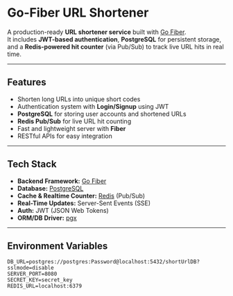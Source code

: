 # Go-Fiber URL Shortener

A production-ready **URL shortener service** built with [Go Fiber](https://gofiber.io/).  
It includes **JWT-based authentication**, **PostgreSQL** for persistent storage, and a **Redis-powered hit counter** (via Pub/Sub) to track live URL hits in real time.

---

##  Features
- Shorten long URLs into unique short codes
- Authentication system with **Login/Signup** using JWT
- **PostgreSQL** for storing user accounts and shortened URLs
-  **Redis Pub/Sub** for live URL hit counting
- Fast and lightweight server with **Fiber**
- RESTful APIs for easy integration

---

## Tech Stack
- **Backend Framework:** [Go Fiber](https://gofiber.io/)  
- **Database:** [PostgreSQL](https://www.postgresql.org/)  
- **Cache & Realtime Counter:** [Redis](https://redis.io/) (Pub/Sub)
- **Real-Time Updates:** Server-Sent Events (SSE)  
- **Auth:** JWT (JSON Web Tokens)  
- **ORM/DB Driver:** [pgx](https://github.com/jackc/pgx)  

---

## Environment Variables

```env
DB_URL=postgres://postgres:Password@localhost:5432/shortUrlDB?sslmode=disable
SERVER_PORT=8080
SECRET_KEY=secret_key
REDIS_URL=localhost:6379

